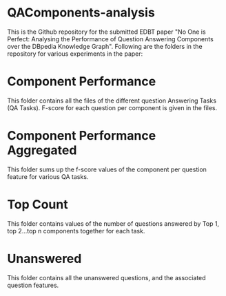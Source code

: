 # QAComponents-analysis
This is the Github repository for the submitted EDBT paper "No One is Perfect: Analysing the Performance of Question Answering Components over the DBpedia Knowledge Graph".
Following are the folders in the repository for various experiments in the paper:

# Component Performance

This folder contains all the files of the different question Answering Tasks (QA Tasks). F-score for each question per component
is given in the files.

# Component Performance Aggregated
This folder sums up the f-score values of the component per question feature for various QA tasks.

# Top Count
This folder contains values of the number of questions answered by Top 1, top 2...top n components together for each task.

# Unanswered
This folder contains all the unanswered questions, and the associated question features.
